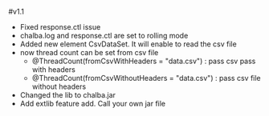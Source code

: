 #v1.1
* Fixed response.ctl issue
* chalba.log and response.ctl are set to rolling mode
* Added new element CsvDataSet. It will enable to read the csv file
* now thread count can be set from csv file
    * @ThreadCount(fromCsvWithHeaders = "data.csv") : pass csv pass with headers
    * @ThreadCount(fromCsvWithoutHeaders = "data.csv") : pass csv file without headers
* Changed the lib to chalba.jar
* Add extlib feature add. Call your own jar file    